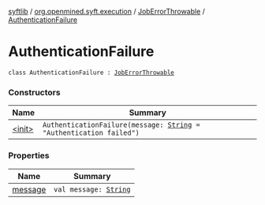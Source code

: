 [syftlib](../../../index.md) / [org.openmined.syft.execution](../../index.md) / [JobErrorThrowable](../index.md) / [AuthenticationFailure](./index.md)

# AuthenticationFailure

`class AuthenticationFailure : `[`JobErrorThrowable`](../index.md)

### Constructors

| Name | Summary |
|---|---|
| [&lt;init&gt;](-init-.md) | `AuthenticationFailure(message: `[`String`](https://kotlinlang.org/api/latest/jvm/stdlib/kotlin/-string/index.html)` = "Authentication failed")` |

### Properties

| Name | Summary |
|---|---|
| [message](message.md) | `val message: `[`String`](https://kotlinlang.org/api/latest/jvm/stdlib/kotlin/-string/index.html) |
